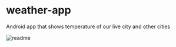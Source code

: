 # weather-app
Android app that shows temperature of our live city and other cities

![readme](https://github.com/snktt/weather-app/blob/main/screenshots/readme.jpg)

